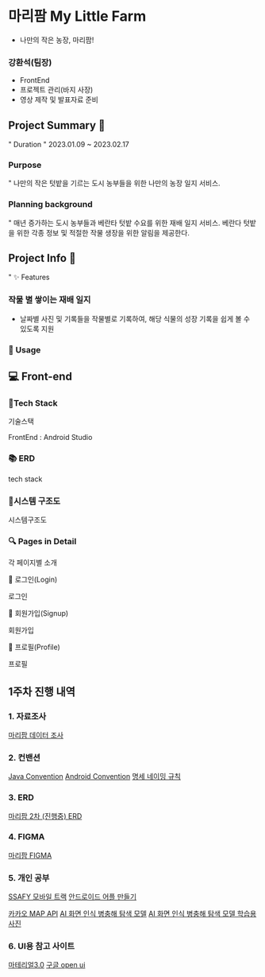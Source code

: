 # 마리팜 My Little Farm
- 나만의 작은 농장, 마리팜!

### 강환석(팀장)
- FrontEnd
- 프로젝트 관리(바지 사장)
- 영상 제작 및 발표자료 준비

## Project Summary 📙
" Duration
" 2023.01.09 ~ 2023.02.17

### Purpose
" 나만의 작은 텃밭을 기르는 도시 농부들을 위한 나만의 농장 일지 서비스.

### Planning background
" 매년 증가하는 도시 농부들과 베란타 텃밭 수요를 위한 재배 일지 서비스. 베란다 텃밭을 위한 각종 정보 및 적절한 작물 생장을 위한 알림을 제공한다.


## Project Info 📜
" ✨ Features
### 작물 별 쌓이는 재배 일지

- 날짜별 사진 및 기록들을 작물별로 기록하여, 해당 식물의 성장 기록을 쉽게 볼 수 있도록 지원


### 🎈 Usage
💻 Front-end
- 

### 🔨Tech Stack
기술스택

FrontEnd : Android Studio

### 📚 ERD
tech stack


### 🔧시스템 구조도
시스템구조도


### 🔍 ​Pages in Detail
각 페이지별 소개

🔸 로그인(Login)

로그인

🔸 회원가입(Signup)

회원가입

🔸 프로필(Profile)

프로필



## 1주차 진행 내역
### 1. 자료조사
[마리팜 데이터 조사](https://www.notion.so/b397288648964e50be9b57c4616de556)


### 2. 컨밴션
[Java Convention](https://www.notion.so/Java-Convention-c06f899ca87b46fd974a32a74a6e0cdd)
[Android Convention](https://www.notion.so/Android-Convention-4e3dbf8af2d34d8e85971d4c3be6dd36)
[명세 네이밍 규칙](https://www.notion.so/6b3aee9748bd410c90f5ec7156af4e0e)


### 3. ERD
[마리팜 2차 (진행중) ERD](https://www.erdcloud.com/d/MfbTjBRPZvn3LbcKp)

### 4. FIGMA
[마리팜 FIGMA](https://www.figma.com/file/WPm9P8dUo68hshfjORAGPR/Untitled?node-id=0%3A1&t=FMD184gzWyp1a9hY-1)

### 5. 개인 공부
[SSAFY 모바일 트랙](https://edu.ssafy.com/)
[안드로이드 어플 만들기](https://www.inflearn.com/course/%EC%95%88%EB%93%9C%EB%A1%9C%EC%9D%B4%EB%93%9C-%EC%95%B1%EA%B0%9C%EB%B0%9C-%EA%B8%B0%EC%88%A0%EB%85%B8%ED%8A%B8/dashboard)


[카카오 MAP API](https://apis.map.kakao.com/android/guide/)
[AI 화면 인식 병충해 탐색 모델](https://www.aihub.or.kr/aihubdata/data/view.do?currMenu=115&topMenu=100&aihubDataSe=realm&dataSetSn=525)
[AI 화면 인식 병충해 탐색 모델 학습용 사진](https://www.aihub.or.kr/aihubdata/data/view.do?currMenu=115&topMenu=100&aihubDataSe=realm&dataSetSn=153)



### 6. UI용 참고 사이트
[마테리얼3.0](https://m3.material.io/)
[구글 open ui](https://kmshack.github.io/AndroidUICollection/)
